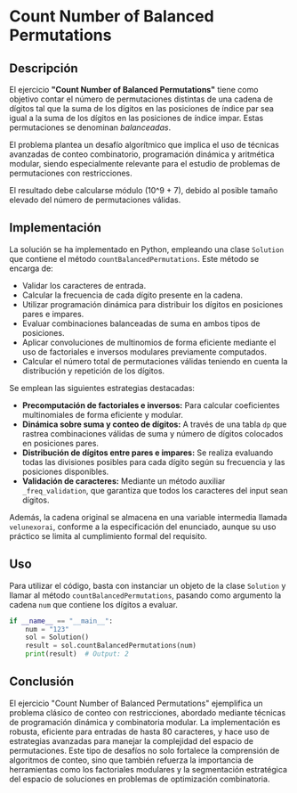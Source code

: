 # Count Number of Balanced Permutations

## Descripción

El ejercicio **"Count Number of Balanced Permutations"** tiene como objetivo contar el número de permutaciones distintas de una cadena de dígitos tal que la suma de los dígitos en las posiciones de índice par sea igual a la suma de los dígitos en las posiciones de índice impar. Estas permutaciones se denominan *balanceadas*.

El problema plantea un desafío algorítmico que implica el uso de técnicas avanzadas de conteo combinatorio, programación dinámica y aritmética modular, siendo especialmente relevante para el estudio de problemas de permutaciones con restricciones.

El resultado debe calcularse módulo \(10^9 + 7\), debido al posible tamaño elevado del número de permutaciones válidas.

## Implementación

La solución se ha implementado en Python, empleando una clase `Solution` que contiene el método `countBalancedPermutations`. Este método se encarga de:

- Validar los caracteres de entrada.
- Calcular la frecuencia de cada dígito presente en la cadena.
- Utilizar programación dinámica para distribuir los dígitos en posiciones pares e impares.
- Evaluar combinaciones balanceadas de suma en ambos tipos de posiciones.
- Aplicar convoluciones de multinomios de forma eficiente mediante el uso de factoriales e inversos modulares previamente computados.
- Calcular el número total de permutaciones válidas teniendo en cuenta la distribución y repetición de los dígitos.

Se emplean las siguientes estrategias destacadas:

- **Precomputación de factoriales e inversos:** Para calcular coeficientes multinomiales de forma eficiente y modular.
- **Dinámica sobre suma y conteo de dígitos:** A través de una tabla `dp` que rastrea combinaciones válidas de suma y número de dígitos colocados en posiciones pares.
- **Distribución de dígitos entre pares e impares:** Se realiza evaluando todas las divisiones posibles para cada dígito según su frecuencia y las posiciones disponibles.
- **Validación de caracteres:** Mediante un método auxiliar `_freq_validation`, que garantiza que todos los caracteres del input sean dígitos.

Además, la cadena original se almacena en una variable intermedia llamada `velunexorai`, conforme a la especificación del enunciado, aunque su uso práctico se limita al cumplimiento formal del requisito.

## Uso

Para utilizar el código, basta con instanciar un objeto de la clase `Solution` y llamar al método `countBalancedPermutations`, pasando como argumento la cadena `num` que contiene los dígitos a evaluar.

```python
if __name__ == "__main__":
    num = "123"
    sol = Solution()
    result = sol.countBalancedPermutations(num)
    print(result)  # Output: 2
```

## Conclusión

El ejercicio "Count Number of Balanced Permutations" ejemplifica un problema clásico de conteo con restricciones, abordado mediante técnicas de programación dinámica y combinatoria modular. La implementación es robusta, eficiente para entradas de hasta 80 caracteres, y hace uso de estrategias avanzadas para manejar la complejidad del espacio de permutaciones. Este tipo de desafíos no solo fortalece la comprensión de algoritmos de conteo, sino que también refuerza la importancia de herramientas como los factoriales modulares y la segmentación estratégica del espacio de soluciones en problemas de optimización combinatoria.
